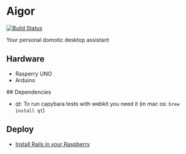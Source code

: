 # Aigor

[![Build Status](https://travis-ci.org/francho/aigor.svg?branch=master)](https://travis-ci.org/francho/aigor)

Your personal domotic desktop assistant

## Hardware

* Rasperry UNO
* Arduino

## Dependencies

- qt: To run capybara tests with webkit you need it (in mac os: `brew install qt`)

## Deploy

- [Install Rails in your Raspberry](http://computers.tutsplus.com/tutorials/how-to-install-ruby-on-rails-on-raspberry-pi--cms-21421)
